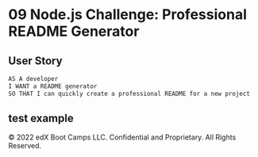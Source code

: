 # 09 Node.js Challenge: Professional README Generator

## User Story

```md
AS A developer
I WANT a README generator
SO THAT I can quickly create a professional README for a new project
```

## test example





© 2022 edX Boot Camps LLC. Confidential and Proprietary. All Rights Reserved.

